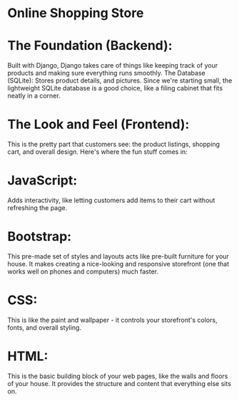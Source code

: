 # Online Shopping Store

# The Foundation (Backend): 
Built with Django, Django takes care of things like keeping track of your products and making sure everything runs smoothly.
The Database (SQLite): Stores product details, and pictures. Since we're starting small, the lightweight SQLite database is a good choice, like a filing cabinet that fits neatly in a corner.

# The Look and Feel (Frontend): 
This is the pretty part that customers see: the product listings, shopping cart, and overall design. Here's where the fun stuff comes in:

# JavaScript: 
Adds interactivity, like letting customers add items to their cart without refreshing the page.

# Bootstrap: 
This pre-made set of styles and layouts acts like pre-built furniture for your house. It makes creating a nice-looking and responsive storefront (one that works well on phones and computers) much faster.

# CSS: 
This is like the paint and wallpaper - it controls your storefront's colors, fonts, and overall styling.

# HTML: 
This is the basic building block of your web pages, like the walls and floors of your house. It provides the structure and content that everything else sits on.




